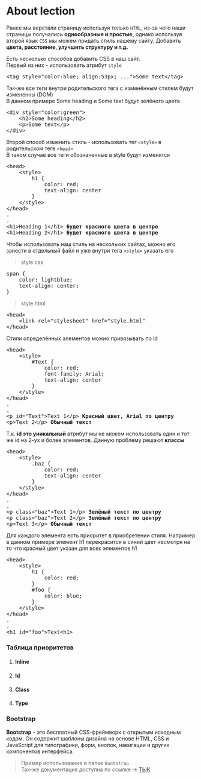 # About lection

Ранее мы верстали страницу используя только `HTML`, из-за чего наши страницы получались <b>однообразные и простые,</b> 
однако используя второй язык `CSS` мы можем придать стиль нашему сайту. 
Добавить <b>цвета, расстояние, улучшить структуру и т.д.</b>

Есть несколько способов добавить CSS в наш сайт.<br>
Первый из них - использовать атрибут `style`
<pre>&lt;tag style="color:blue; align:53px; ..."&gt;Some text&lt;/tag&gt;</pre>

Так-же все теги внутри родительского тега с изменённым стилем будут измененны (DOM)
<br>В данном примере Some heading и Some text будут зелёного цвета
<pre>
&lt;div style="color:green"&gt;
    &lt;h2&gt;Some heading&lt;/h2&gt;
    &lt;p&gt;Some text&lt;/p&gt;
&lt;/div&gt;
</pre>

Второй способ изменить стиль - использовать тег `<style>` в родительском теге `<head>`
<br>В таком случае все теги обозначенные в style будут изменятся 
<pre>
&lt;head&gt;
    &lt;style&gt;
        h1 {
            color: red;
            text-align: center
        }
    &lt;/style&gt;
&lt;/head&gt;
.
.
&lt;h1&gt;Heading 1&lt;/h1&gt; <strong>Будет красного цвета в центре</strong>
&lt;h1&gt;Heading 2&lt;/h1&gt; <strong>Будет красного цвета в центре</strong>
</pre>

Чтобы использовать наш стиль на нескольких сайтах, можно его занести в отдельный файл
и уже внутри тега `<style>` указать его
> style.css
<pre>
span {
    color: lightblue;
    text-align: center;
}
</pre>
> style.html
<pre>
&lt;head&gt;
    &lt;link rel="stylesheet" href="style.html"
&lt;/head&gt;
</pre>

Стили определённых элементов можно привязывать по id
<pre>
&lt;head&gt;
    &lt;style&gt;
        #Text {
            color: red;
            font-family: Arial;
            text-align: center
        }
    &lt;/style&gt;
&lt;/head&gt;
.
.
&lt;p id="Text"&gt;Text 1&lt;/p&gt; <strong>Красный цвет, Arial по центру</strong>
&lt;p&gt;Text 2&lt;/p&gt; <strong>Обычный текст</strong>
</pre>

Т.к. <strong>id это уникальный</strong> атрибут мы не можем использовать один и тот же id на 2-ух и более элементов.
Данную проблему решают <strong>классы</strong>

<pre>
&lt;head&gt;
    &lt;style&gt;
        .baz {
            color: red;
            text-align: center
        }
    &lt;/style&gt;
&lt;/head&gt;
.
.
&lt;p class="baz"&gt;Text 1&lt;/p&gt; <strong>Зелёный текст по центру</strong>
&lt;p class="baz"&gt;Text 2&lt;/p&gt; <strong>Зелёный текст по центру</strong>
&lt;p&gt;Text 3&lt;/p&gt; <strong>Обычный текст</strong>
</pre>

Для каждого элемента есть приоритет в приобретении стиля. Например в данном примере
элемент h1 перекрасится в синий цвет несмотря на то что красный цвет указан для всех
элементов h1

<pre>
&lt;head&gt;
    &lt;style&gt;
        h1 {
            color: red;
        }
        #foo {
            color: blue;
        }
    &lt;/style&gt;
&lt;/head&gt;
.
.
&lt;h1 id="foo"&gt;Text&lt;h1&gt;
</pre>

<h3>Таблица приоритетов</h3>
<ol>
    <li>
        <h4>Inline</h4>
    </li>
    <li>
        <h4>Id</h4>
    </li>
    <li>
        <h4>Class</h4>
    </li>
    <li>
        <h4>Type</h4>
    </li>
</ol>

<h3>Bootstrap</h3>
<strong>Bootstrap</strong> - это бесплатный CSS-фреймворк с открытым исходным кодом.
Он содержит шаблоны дизайна на основе HTML, CSS и JavaScript для типографики, 
форм, кнопок, навигации и других компонентов интерфейса.

> Пример использование в папке `Bootstrap`
<br>Так-же документация доступна по ссылке -> <a href="https://getbootstrap.com/docs/5.2/getting-started/introduction/">ТЫК</a>
